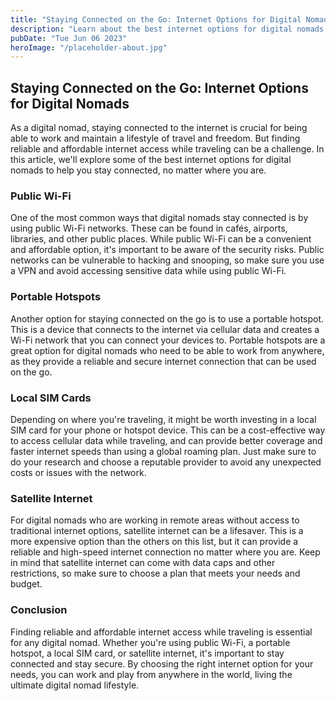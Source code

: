```yaml
---
title: "Staying Connected on the Go: Internet Options for Digital Nomads"
description: "Learn about the best internet options for digital nomads to stay connected while on the go. Discover tips and tricks for finding reliable internet access while living the digital nomad lifestyle."
pubDate: "Tue Jun 06 2023"
heroImage: "/placeholder-about.jpg"
---
```


## Staying Connected on the Go: Internet Options for Digital Nomads

As a digital nomad, staying connected to the internet is crucial for being able to work and maintain a lifestyle of travel and freedom. But finding reliable and affordable internet access while traveling can be a challenge. In this article, we&#39;ll explore some of the best internet options for digital nomads to help you stay connected, no matter where you are.

### Public Wi-Fi

One of the most common ways that digital nomads stay connected is by using public Wi-Fi networks. These can be found in cafés, airports, libraries, and other public places. While public Wi-Fi can be a convenient and affordable option, it&#39;s important to be aware of the security risks. Public networks can be vulnerable to hacking and snooping, so make sure you use a VPN and avoid accessing sensitive data while using public Wi-Fi.

### Portable Hotspots

Another option for staying connected on the go is to use a portable hotspot. This is a device that connects to the internet via cellular data and creates a Wi-Fi network that you can connect your devices to. Portable hotspots are a great option for digital nomads who need to be able to work from anywhere, as they provide a reliable and secure internet connection that can be used on the go.

### Local SIM Cards

Depending on where you&#39;re traveling, it might be worth investing in a local SIM card for your phone or hotspot device. This can be a cost-effective way to access cellular data while traveling, and can provide better coverage and faster internet speeds than using a global roaming plan. Just make sure to do your research and choose a reputable provider to avoid any unexpected costs or issues with the network.

### Satellite Internet

For digital nomads who are working in remote areas without access to traditional internet options, satellite internet can be a lifesaver. This is a more expensive option than the others on this list, but it can provide a reliable and high-speed internet connection no matter where you are. Keep in mind that satellite internet can come with data caps and other restrictions, so make sure to choose a plan that meets your needs and budget.

### Conclusion

Finding reliable and affordable internet access while traveling is essential for any digital nomad. Whether you&#39;re using public Wi-Fi, a portable hotspot, a local SIM card, or satellite internet, it&#39;s important to stay connected and stay secure. By choosing the right internet option for your needs, you can work and play from anywhere in the world, living the ultimate digital nomad lifestyle.